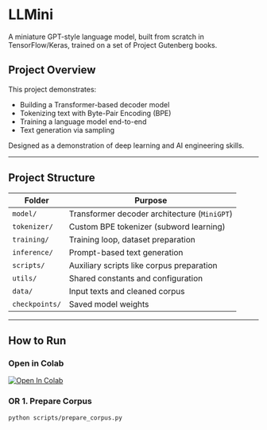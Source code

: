 # LLMini

A miniature GPT-style language model, built from scratch in TensorFlow/Keras, trained on a set of Project Gutenberg books.

## Project Overview

This project demonstrates:
- Building a Transformer-based decoder model
- Tokenizing text with Byte-Pair Encoding (BPE)
- Training a language model end-to-end
- Text generation via sampling

Designed as a demonstration of deep learning and AI engineering skills.

---

## Project Structure

| Folder | Purpose |
|--------|---------|
| `model/` | Transformer decoder architecture (`MiniGPT`) |
| `tokenizer/` | Custom BPE tokenizer (subword learning) |
| `training/` | Training loop, dataset preparation |
| `inference/` | Prompt-based text generation |
| `scripts/` | Auxiliary scripts like corpus preparation |
| `utils/` | Shared constants and configuration |
| `data/` | Input texts and cleaned corpus |
| `checkpoints/` | Saved model weights |

---

## How to Run


### Open in Colab
[![Open In Colab](https://colab.research.google.com/assets/colab-badge.svg)](https://colab.research.google.com/github/Amheht/LLMini/blob/main/miniGPT.ipynb)

### OR 1. Prepare Corpus
```bash
python scripts/prepare_corpus.py
